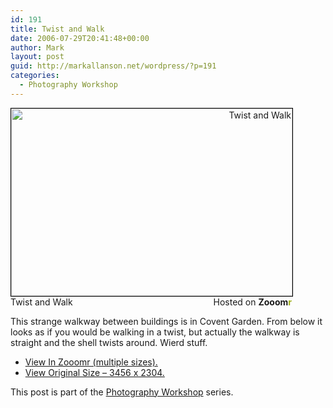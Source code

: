 ```yaml
---
id: 191
title: Twist and Walk
date: 2006-07-29T20:41:48+00:00
author: Mark
layout: post
guid: http://markallanson.net/wordpress/?p=191
categories:
  - Photography Workshop
---
```

<div style="width: 450px; text-align: right">
  <a title="Zooomr :: Photo Sharing" href="http://beta.zooomr.com/photos/MarkAllanson/102764/"><img width="450" height="300" border="0" style="border: 1px solid #000000" alt="Twist and Walk" src="http://static.zooomr.com/images/a96f249e85e01fed7626b173f10254ed9d30d7e5.jpg" /></a><span style="float: left">Twist and Walk</span> Hosted on <strong>Zooom<span style="color: #9eae15">r</span></strong>
</div>

This strange walkway between buildings is in Covent Garden. From below it looks as if you would be walking in a twist, but actually the walkway is straight and the shell twists around. Wierd stuff.

  * [View In Zooomr (multiple sizes).](http://zooomr.com/photos/MarkAllanson/102764 "Open this photograph in Zooomr")
  * [View Original Size &#8211; 3456 x 2304.](http://static.zooomr.com/images/aa9ee638c8f944722f206d10d009687bb151e3c5.jpg "View this photo in all it's original glory")

This post is part of the [Photography Workshop](http://markallanson.net/wordpress/?cat=6 "Photography Workshop Series") series.